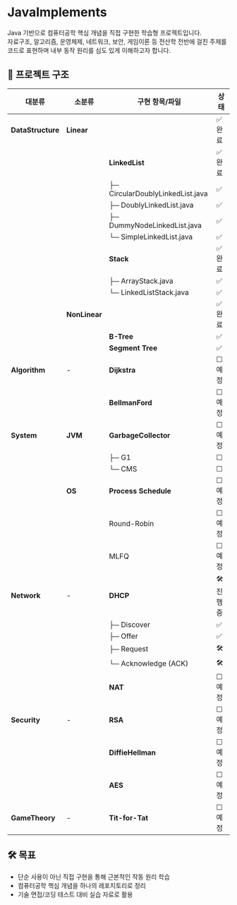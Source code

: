 # JavaImplements

Java 기반으로 컴퓨터공학 핵심 개념을 직접 구현한 학습형 프로젝트입니다.  
자료구조, 알고리즘, 운영체제, 네트워크, 보안, 게임이론 등 전산학 전반에 걸친 주제를 코드로 표현하며 내부 동작 원리를 심도 있게 이해하고자 합니다.

## 📁 프로젝트 구조
| 대분류               | 소분류           | 구현 항목/파일                         | 상태       |
| ----------------- | ------------- | -------------------------------- | -------- |
| **DataStructure** | **Linear**    |                                  | ✅ 완료   |
|                   |               | **LinkedList**                   | ✅ 완료   |
|                   |               | ├─ CircularDoublyLinkedList.java | ✅        |
|                   |               | ├─ DoublyLinkedList.java         | ✅        |
|                   |               | ├─ DummyNodeLinkedList.java      | ✅        |
|                   |               | └─ SimpleLinkedList.java         | ✅        |
|                   |               | **Stack**                        | ✅ 완료   |
|                   |               | ├─ ArrayStack.java               | ✅        |
|                   |               | └─ LinkedListStack.java          | ✅        |
|                   | **NonLinear** |                                  | ✅ 완료   |
|                   |               | **B-Tree**                       | ✅        |
|                   |               | **Segment Tree**                 | ✅        |
| **Algorithm**     | -             | **Dijkstra**                     | ☐ 예정     |
|                   |               | **BellmanFord**                  | ☐ 예정     |
| **System**        | **JVM**       | **GarbageCollector**             | ☐ 예정     |
|                   |               | ├─ G1                            | ☐         |
|                   |               | └─ CMS                           | ☐         |
|                   | **OS**        | **Process Schedule**             | ☐ 예정     |
|                   |               | Round-Robin                      | ☐ 예정     |
|                   |               | MLFQ                             | ☐ 예정     |
| **Network**       | -             | **DHCP**                         | 🛠️ 진행 중 |
|                   |               | ├─ Discover                      | ✅      |
|                   |               | ├─ Offer                         | ✅      |
|                   |               | ├─ Request                       | 🛠️      |
|                   |               | └─ Acknowledge (ACK)             | 🛠️      |
|                   |               | **NAT**                          | ☐ 예정     |
| **Security**      | -             | **RSA**                          | ☐ 예정     |
|                   |               | **DiffieHellman**                | ☐ 예정     |
|                   |               | **AES**                          | ☐ 예정     |
| **GameTheory**    | -             | **Tit-for-Tat**                  | ☐ 예정     |




## 🛠️ 목표

- 단순 사용이 아닌 직접 구현을 통해 근본적인 작동 원리 학습
- 컴퓨터공학 핵심 개념을 하나의 레포지토리로 정리
- 기술 면접/코딩 테스트 대비 실습 자료로 활용
